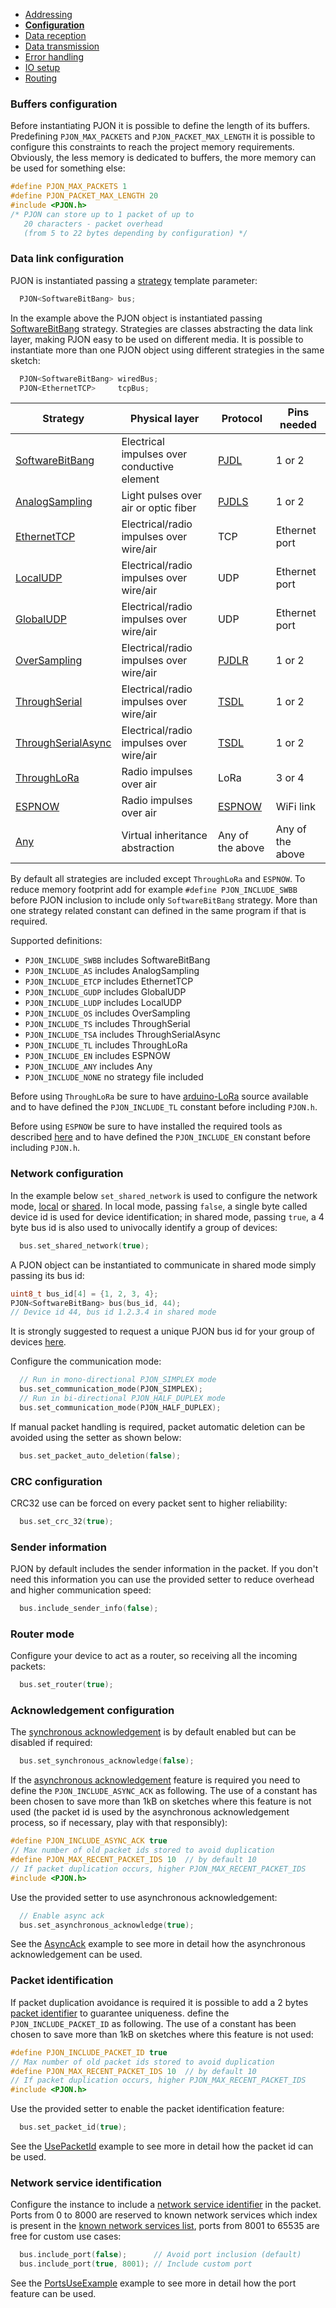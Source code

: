 - [Addressing](/documentation/addressing.md)
- **[Configuration](/documentation/configuration.md)**
- [Data reception](/documentation/data-reception.md)
- [Data transmission](/documentation/data-transmission.md)
- [Error handling](/documentation/error-handling.md)
- [IO setup](/documentation/io-setup.md)
- [Routing](/documentation/routing.md)

### Buffers configuration
Before instantiating PJON it is possible to define the length of its buffers. Predefining `PJON_MAX_PACKETS` and `PJON_PACKET_MAX_LENGTH` it is possible to configure this constraints to reach the project memory requirements. Obviously, the less memory is dedicated to buffers, the more memory can be used for something else:
```cpp  
#define PJON_MAX_PACKETS 1
#define PJON_PACKET_MAX_LENGTH 20
#include <PJON.h>
/* PJON can store up to 1 packet of up to
   20 characters - packet overhead
   (from 5 to 22 bytes depending by configuration) */
```

### Data link configuration
PJON is instantiated passing a [strategy](/src/strategies/README.md) template parameter:
```cpp  
  PJON<SoftwareBitBang> bus;
```
In the example above the PJON object is instantiated passing [SoftwareBitBang](/src/strategies/SoftwareBitBang/README.md) strategy. Strategies are classes abstracting the data link layer, making PJON easy to be used on different media. It is possible to instantiate more than one PJON object using different strategies in the same sketch:
```cpp  
  PJON<SoftwareBitBang> wiredBus;
  PJON<EthernetTCP>     tcpBus;
```

| Strategy      | Physical layer | Protocol | Pins needed   |
| ------------- | -------------- | -------- | ------------- |
| [SoftwareBitBang](/src/strategies/SoftwareBitBang) | Electrical impulses over conductive element | [PJDL](../src/strategies/SoftwareBitBang/specification/PJDL-specification-v2.0.md) | 1 or 2 |
| [AnalogSampling](/src/strategies/AnalogSampling)  | Light pulses over air or optic fiber | [PJDLS](../src/strategies/AnalogSampling/specification/PJDLS-specification-v2.0.md) | 1 or 2 |
| [EthernetTCP](/src/strategies/EthernetTCP)  | Electrical/radio impulses over wire/air | TCP | Ethernet port |
| [LocalUDP](/src/strategies/LocalUDP)  | Electrical/radio impulses over wire/air | UDP | Ethernet port |
| [GlobalUDP](/src/strategies/GlobalUDP)  | Electrical/radio impulses over wire/air | UDP | Ethernet port |
| [OverSampling](/src/strategies/OverSampling)  | Electrical/radio impulses over wire/air | [PJDLR](../src/strategies/OverSampling/specification/PJDLR-specification-v2.0.md) | 1 or 2 |
| [ThroughSerial](/src/strategies/ThroughSerial)  | Electrical/radio impulses over wire/air | [TSDL](../src/strategies/ThroughSerial/specification/TSDL-specification-v2.0.md) | 1 or 2 |
| [ThroughSerialAsync](/src/strategies/ThroughSerialAsync)  | Electrical/radio impulses over wire/air | [TSDL](../src/strategies/ThroughSerial/specification/TSDL-specification-v2.0.md) | 1 or 2 |
| [ThroughLoRa](/src/strategies/ThroughLoRa)  | Radio impulses over air | LoRa | 3 or 4 |
| [ESPNOW](/src/strategies/ESPNOW)  | Radio impulses over air | [ESPNOW](https://www.espressif.com/en/products/software/esp-now/overview) | WiFi link |
| [Any](/src/strategies/Any)  | Virtual inheritance abstraction | Any of the above | Any of the above |

By default all strategies are included except `ThroughLoRa` and `ESPNOW`. To reduce memory footprint add for example `#define PJON_INCLUDE_SWBB` before PJON inclusion to include only `SoftwareBitBang` strategy. More than one strategy related constant can defined in the same program if that is required.

Supported definitions:
- `PJON_INCLUDE_SWBB` includes SoftwareBitBang
- `PJON_INCLUDE_AS` includes AnalogSampling
- `PJON_INCLUDE_ETCP` includes EthernetTCP
- `PJON_INCLUDE_GUDP` includes GlobalUDP
- `PJON_INCLUDE_LUDP` includes LocalUDP
- `PJON_INCLUDE_OS` includes OverSampling
- `PJON_INCLUDE_TS` includes ThroughSerial
- `PJON_INCLUDE_TSA` includes ThroughSerialAsync
- `PJON_INCLUDE_TL` includes ThroughLoRa
- `PJON_INCLUDE_EN` includes ESPNOW
- `PJON_INCLUDE_ANY` includes Any
- `PJON_INCLUDE_NONE` no strategy file included

Before using `ThroughLoRa` be sure to have [arduino-LoRa](https://github.com/sandeepmistry/arduino-LoRa) source available and to have defined the `PJON_INCLUDE_TL` constant before including `PJON.h`.

Before using `ESPNOW` be sure to have installed the required tools as described [here](/src/strategies/ESPNOW/README.md) and to have defined the `PJON_INCLUDE_EN` constant before including `PJON.h`.

### Network configuration
In the example below `set_shared_network` is used to configure the network mode, [local](/specification/PJON-protocol-specification-v3.0.md#local-mode) or [shared](/specification/PJON-protocol-specification-v3.0.md#shared-mode). In local mode, passing `false`, a single byte called device id is used for device identification; in shared mode, passing `true`, a 4 byte bus id is also used to univocally identify a group of devices:
```cpp  
  bus.set_shared_network(true);
```
A PJON object can be instantiated to communicate in shared mode simply passing its bus id:
```cpp
uint8_t bus_id[4] = {1, 2, 3, 4};
PJON<SoftwareBitBang> bus(bus_id, 44);
// Device id 44, bus id 1.2.3.4 in shared mode
```
It is strongly suggested to request a unique PJON bus id for your group of devices [here](http://www.pjon.org/get-bus-id.php).

Configure the communication mode:
```cpp  
  // Run in mono-directional PJON_SIMPLEX mode
  bus.set_communication_mode(PJON_SIMPLEX);
  // Run in bi-directional PJON_HALF_DUPLEX mode
  bus.set_communication_mode(PJON_HALF_DUPLEX);
```

If manual packet handling is required, packet automatic deletion can be avoided using the setter as shown below:
```cpp  
  bus.set_packet_auto_deletion(false);
```

### CRC configuration
CRC32 use can be forced on every packet sent to higher reliability:
```cpp  
  bus.set_crc_32(true);
```

### Sender information
PJON by default includes the sender information in the packet. If you don't need this information you can use the provided setter to reduce overhead and higher communication speed:
```cpp  
  bus.include_sender_info(false);
```

### Router mode
Configure your device to act as a router, so receiving all the incoming packets:
```cpp  
  bus.set_router(true);
```

### Acknowledgement configuration
The [synchronous acknowledgement](/specification/PJON-protocol-acknowledge-specification-v1.0.md#synchronous-acknowledge) is by default enabled but can be disabled if required:
```cpp  
  bus.set_synchronous_acknowledge(false);
```

If the [asynchronous acknowledgement](/specification/PJON-protocol-acknowledge-specification-v1.0.md#asynchronous-acknowledge) feature is required you need to define the `PJON_INCLUDE_ASYNC_ACK` as following. The use of a constant has been chosen to save more than 1kB on sketches where this feature is not used (the packet id is used by the asynchronous acknowledgement process, so if necessary, play with that responsibly):
```cpp  
#define PJON_INCLUDE_ASYNC_ACK true
// Max number of old packet ids stored to avoid duplication
#define PJON_MAX_RECENT_PACKET_IDS 10  // by default 10
// If packet duplication occurs, higher PJON_MAX_RECENT_PACKET_IDS
#include <PJON.h>
```
Use the provided setter to use asynchronous acknowledgement:
```cpp  
  // Enable async ack
  bus.set_asynchronous_acknowledge(true);
```
See the [AsyncAck](/examples/ARDUINO/Network/SoftwareBitBang/AsyncAck) example to see more in detail how the asynchronous acknowledgement can be used.


### Packet identification
If packet duplication avoidance is required it is possible to add a 2 bytes [packet identifier](/specification/PJON-protocol-specification-v3.0.md#packet-identification) to guarantee uniqueness.
define the `PJON_INCLUDE_PACKET_ID` as following. The use of a constant has been chosen to save more than 1kB on sketches where this feature is not used:
```cpp  
#define PJON_INCLUDE_PACKET_ID true
// Max number of old packet ids stored to avoid duplication
#define PJON_MAX_RECENT_PACKET_IDS 10  // by default 10
// If packet duplication occurs, higher PJON_MAX_RECENT_PACKET_IDS
#include <PJON.h>
```
Use the provided setter to enable the packet identification feature:
```cpp  
  bus.set_packet_id(true);
```
See the [UsePacketId](/examples/ARDUINO/Local/SoftwareBitBang/UsePacketId) example to see more in detail how the packet id can be used.

### Network service identification
Configure the instance to include a [network service identifier](/specification/PJON-protocol-specification-v3.0.md#network-services) in the packet. Ports from 0 to 8000 are reserved to known network services which index is present in the [known network services list](/specification/PJON-network-services-list.md), ports from 8001 to 65535 are free for custom use cases:
```cpp  
  bus.include_port(false);      // Avoid port inclusion (default)  
  bus.include_port(true, 8001); // Include custom port
```
See the [PortsUseExample](/examples/ARDUINO/Network/SoftwareBitBang/PortsUseExample) example to see more in detail how the port feature can be used.
